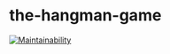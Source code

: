 # the-hangman-game
[![Maintainability](https://api.codeclimate.com/v1/badges/a12330fb875153c7d3c4/maintainability)](https://codeclimate.com/github/AndreyPiganov/the-hangman-game/maintainability)